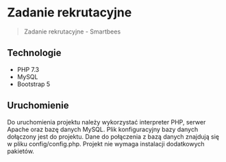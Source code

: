 # Zadanie rekrutacyjne
> Zadanie rekrutacyjne - Smartbees

## Technologie
- PHP 7.3
- MySQL
- Bootstrap 5

## Uruchomienie
Do uruchomienia projektu należy wykorzystać interpreter PHP, serwer Apache oraz bazę danych MySQL.
Plik konfiguracyjny bazy danych dołączony jest do projektu. Dane do połączenia z bazą danych znajdują się w pliku config/config.php. 
Projekt nie wymaga instalacji dodatkowych pakietów.
